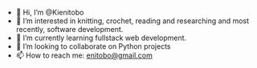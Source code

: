 - 👋 Hi, I’m @Kienitobo
- 👀 I’m interested in knitting, crochet, reading and researching and most recently, software development.
- 🌱 I’m currently learning fullstack web development.
- 💞️ I’m looking to collaborate on Python projects
- 📫 How to reach me: enitobo@gmail.com

<!---
Kienitobo/Kienitobo is a ✨ special ✨ repository because its `README.md` (this file) appears on your GitHub profile.
You can click the Preview link to take a look at your changes.
--->
